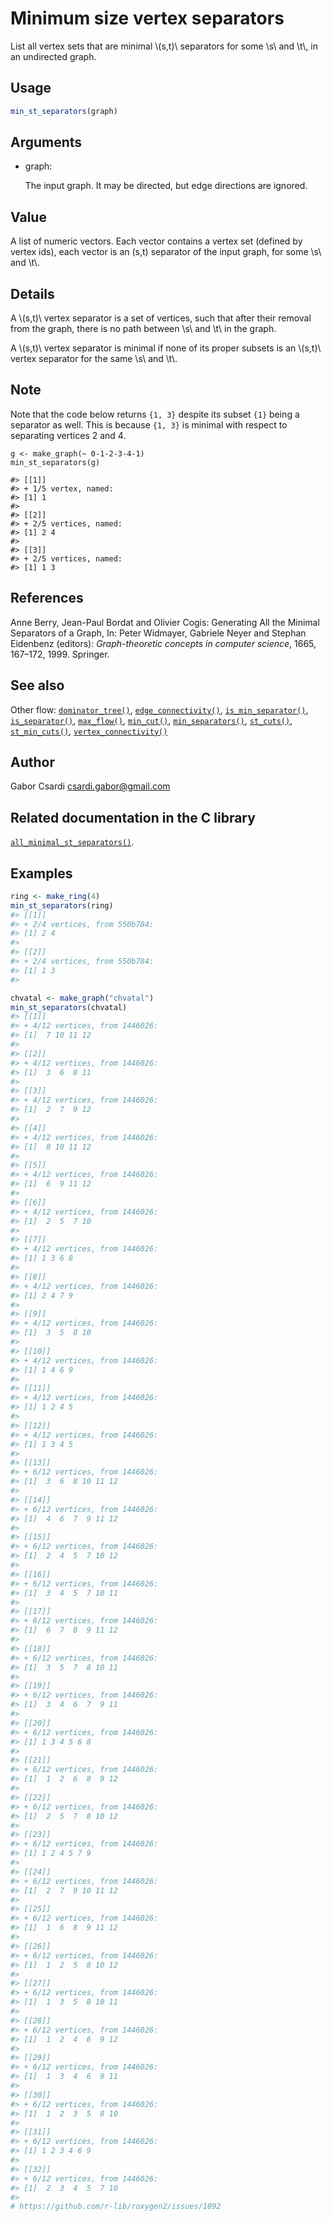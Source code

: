 # Minimum size vertex separators

List all vertex sets that are minimal \\(s,t)\\ separators for some
\\s\\ and \\t\\, in an undirected graph.

## Usage

``` r
min_st_separators(graph)
```

## Arguments

- graph:

  The input graph. It may be directed, but edge directions are ignored.

## Value

A list of numeric vectors. Each vector contains a vertex set (defined by
vertex ids), each vector is an (s,t) separator of the input graph, for
some \\s\\ and \\t\\.

## Details

A \\(s,t)\\ vertex separator is a set of vertices, such that after their
removal from the graph, there is no path between \\s\\ and \\t\\ in the
graph.

A \\(s,t)\\ vertex separator is minimal if none of its proper subsets is
an \\(s,t)\\ vertex separator for the same \\s\\ and \\t\\.

## Note

Note that the code below returns `{1, 3}` despite its subset `{1}` being
a separator as well. This is because `{1, 3}` is minimal with respect to
separating vertices 2 and 4.

    g <- make_graph(~ 0-1-2-3-4-1)
    min_st_separators(g)

    #> [[1]]
    #> + 1/5 vertex, named:
    #> [1] 1
    #>
    #> [[2]]
    #> + 2/5 vertices, named:
    #> [1] 2 4
    #>
    #> [[3]]
    #> + 2/5 vertices, named:
    #> [1] 1 3

## References

Anne Berry, Jean-Paul Bordat and Olivier Cogis: Generating All the
Minimal Separators of a Graph, In: Peter Widmayer, Gabriele Neyer and
Stephan Eidenbenz (editors): *Graph-theoretic concepts in computer
science*, 1665, 167–172, 1999. Springer.

## See also

Other flow:
[`dominator_tree()`](https://r.igraph.org/reference/dominator_tree.md),
[`edge_connectivity()`](https://r.igraph.org/reference/edge_connectivity.md),
[`is_min_separator()`](https://r.igraph.org/reference/is_min_separator.md),
[`is_separator()`](https://r.igraph.org/reference/is_separator.md),
[`max_flow()`](https://r.igraph.org/reference/max_flow.md),
[`min_cut()`](https://r.igraph.org/reference/min_cut.md),
[`min_separators()`](https://r.igraph.org/reference/min_separators.md),
[`st_cuts()`](https://r.igraph.org/reference/st_cuts.md),
[`st_min_cuts()`](https://r.igraph.org/reference/st_min_cuts.md),
[`vertex_connectivity()`](https://r.igraph.org/reference/vertex_connectivity.md)

## Author

Gabor Csardi <csardi.gabor@gmail.com>

## Related documentation in the C library

[`all_minimal_st_separators()`](https://igraph.org/c/html/latest/igraph-Separators.html#igraph_all_minimal_st_separators).

## Examples

``` r
ring <- make_ring(4)
min_st_separators(ring)
#> [[1]]
#> + 2/4 vertices, from 550b784:
#> [1] 2 4
#> 
#> [[2]]
#> + 2/4 vertices, from 550b784:
#> [1] 1 3
#> 

chvatal <- make_graph("chvatal")
min_st_separators(chvatal)
#> [[1]]
#> + 4/12 vertices, from 1446026:
#> [1]  7 10 11 12
#> 
#> [[2]]
#> + 4/12 vertices, from 1446026:
#> [1]  3  6  8 11
#> 
#> [[3]]
#> + 4/12 vertices, from 1446026:
#> [1]  2  7  9 12
#> 
#> [[4]]
#> + 4/12 vertices, from 1446026:
#> [1]  8 10 11 12
#> 
#> [[5]]
#> + 4/12 vertices, from 1446026:
#> [1]  6  9 11 12
#> 
#> [[6]]
#> + 4/12 vertices, from 1446026:
#> [1]  2  5  7 10
#> 
#> [[7]]
#> + 4/12 vertices, from 1446026:
#> [1] 1 3 6 8
#> 
#> [[8]]
#> + 4/12 vertices, from 1446026:
#> [1] 2 4 7 9
#> 
#> [[9]]
#> + 4/12 vertices, from 1446026:
#> [1]  3  5  8 10
#> 
#> [[10]]
#> + 4/12 vertices, from 1446026:
#> [1] 1 4 6 9
#> 
#> [[11]]
#> + 4/12 vertices, from 1446026:
#> [1] 1 2 4 5
#> 
#> [[12]]
#> + 4/12 vertices, from 1446026:
#> [1] 1 3 4 5
#> 
#> [[13]]
#> + 6/12 vertices, from 1446026:
#> [1]  3  6  8 10 11 12
#> 
#> [[14]]
#> + 6/12 vertices, from 1446026:
#> [1]  4  6  7  9 11 12
#> 
#> [[15]]
#> + 6/12 vertices, from 1446026:
#> [1]  2  4  5  7 10 12
#> 
#> [[16]]
#> + 6/12 vertices, from 1446026:
#> [1]  3  4  5  7 10 11
#> 
#> [[17]]
#> + 6/12 vertices, from 1446026:
#> [1]  6  7  8  9 11 12
#> 
#> [[18]]
#> + 6/12 vertices, from 1446026:
#> [1]  3  5  7  8 10 11
#> 
#> [[19]]
#> + 6/12 vertices, from 1446026:
#> [1]  3  4  6  7  9 11
#> 
#> [[20]]
#> + 6/12 vertices, from 1446026:
#> [1] 1 3 4 5 6 8
#> 
#> [[21]]
#> + 6/12 vertices, from 1446026:
#> [1]  1  2  6  8  9 12
#> 
#> [[22]]
#> + 6/12 vertices, from 1446026:
#> [1]  2  5  7  8 10 12
#> 
#> [[23]]
#> + 6/12 vertices, from 1446026:
#> [1] 1 2 4 5 7 9
#> 
#> [[24]]
#> + 6/12 vertices, from 1446026:
#> [1]  2  7  9 10 11 12
#> 
#> [[25]]
#> + 6/12 vertices, from 1446026:
#> [1]  1  6  8  9 11 12
#> 
#> [[26]]
#> + 6/12 vertices, from 1446026:
#> [1]  1  2  5  8 10 12
#> 
#> [[27]]
#> + 6/12 vertices, from 1446026:
#> [1]  1  3  5  8 10 11
#> 
#> [[28]]
#> + 6/12 vertices, from 1446026:
#> [1]  1  2  4  6  9 12
#> 
#> [[29]]
#> + 6/12 vertices, from 1446026:
#> [1]  1  3  4  6  9 11
#> 
#> [[30]]
#> + 6/12 vertices, from 1446026:
#> [1]  1  2  3  5  8 10
#> 
#> [[31]]
#> + 6/12 vertices, from 1446026:
#> [1] 1 2 3 4 6 9
#> 
#> [[32]]
#> + 6/12 vertices, from 1446026:
#> [1]  2  3  4  5  7 10
#> 
# https://github.com/r-lib/roxygen2/issues/1092
```
